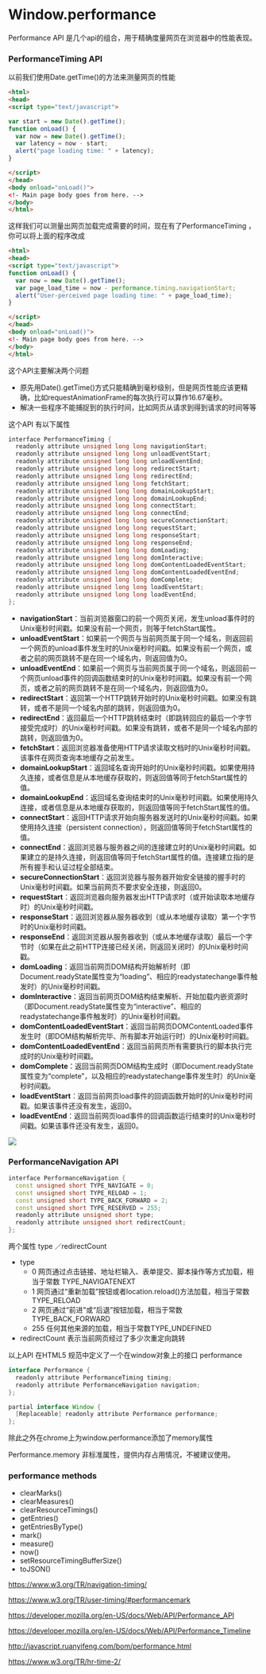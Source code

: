 # Window.performance

Performance API 是几个api的组合，用于精确度量网页在浏览器中的性能表现。

### PerformanceTiming API

以前我们使用Date.getTime()的方法来测量网页的性能

```Html
<html>
<head>
<script type="text/javascript">

var start = new Date().getTime();
function onLoad() {
  var now = new Date().getTime();
  var latency = now - start;
  alert("page loading time: " + latency);
}

</script>
</head>
<body onload="onLoad()">
<!- Main page body goes from here. -->
</body>
</html>
```

这样我们可以测量出网页加载完成需要的时间，现在有了PerformanceTiming ，你可以将上面的程序改成

```Html
<html>
<head>
<script type="text/javascript">
function onLoad() {
  var now = new Date().getTime();
  var page_load_time = now - performance.timing.navigationStart;
  alert("User-perceived page loading time: " + page_load_time);
}

</script>
</head>
<body onload="onLoad()">
<!- Main page body goes from here. -->
</body>
</html>
```

这个API主要解决两个问题

* 原先用Date().getTime()方式只能精确到毫秒级别，但是网页性能应该更精确，比如requestAnimationFrame的每次执行可以算作16.67毫秒。
* 解决一些程序不能捕捉到的执行时间，比如网页从请求到得到请求的时间等等

这个API 有以下属性

```c++
interface PerformanceTiming {
  readonly attribute unsigned long long navigationStart;
  readonly attribute unsigned long long unloadEventStart;
  readonly attribute unsigned long long unloadEventEnd;
  readonly attribute unsigned long long redirectStart;
  readonly attribute unsigned long long redirectEnd;
  readonly attribute unsigned long long fetchStart;
  readonly attribute unsigned long long domainLookupStart;
  readonly attribute unsigned long long domainLookupEnd;
  readonly attribute unsigned long long connectStart;
  readonly attribute unsigned long long connectEnd;
  readonly attribute unsigned long long secureConnectionStart;
  readonly attribute unsigned long long requestStart;
  readonly attribute unsigned long long responseStart;
  readonly attribute unsigned long long responseEnd;
  readonly attribute unsigned long long domLoading;
  readonly attribute unsigned long long domInteractive;
  readonly attribute unsigned long long domContentLoadedEventStart;
  readonly attribute unsigned long long domContentLoadedEventEnd;
  readonly attribute unsigned long long domComplete;
  readonly attribute unsigned long long loadEventStart;
  readonly attribute unsigned long long loadEventEnd;
};
```

* **navigationStart**：当前浏览器窗口的前一个网页关闭，发生unload事件时的Unix毫秒时间戳。如果没有前一个网页，则等于fetchStart属性。
* **unloadEventStart**：如果前一个网页与当前网页属于同一个域名，则返回前一个网页的unload事件发生时的Unix毫秒时间戳。如果没有前一个网页，或者之前的网页跳转不是在同一个域名内，则返回值为0。
* **unloadEventEnd**：如果前一个网页与当前网页属于同一个域名，则返回前一个网页unload事件的回调函数结束时的Unix毫秒时间戳。如果没有前一个网页，或者之前的网页跳转不是在同一个域名内，则返回值为0。
* **redirectStart**：返回第一个HTTP跳转开始时的Unix毫秒时间戳。如果没有跳转，或者不是同一个域名内部的跳转，则返回值为0。
* **redirectEnd**：返回最后一个HTTP跳转结束时（即跳转回应的最后一个字节接受完成时）的Unix毫秒时间戳。如果没有跳转，或者不是同一个域名内部的跳转，则返回值为0。
* **fetchStart**：返回浏览器准备使用HTTP请求读取文档时的Unix毫秒时间戳。该事件在网页查询本地缓存之前发生。
* **domainLookupStart**：返回域名查询开始时的Unix毫秒时间戳。如果使用持久连接，或者信息是从本地缓存获取的，则返回值等同于fetchStart属性的值。
* **domainLookupEnd**：返回域名查询结束时的Unix毫秒时间戳。如果使用持久连接，或者信息是从本地缓存获取的，则返回值等同于fetchStart属性的值。
* **connectStart**：返回HTTP请求开始向服务器发送时的Unix毫秒时间戳。如果使用持久连接（persistent connection），则返回值等同于fetchStart属性的值。
* **connectEnd**：返回浏览器与服务器之间的连接建立时的Unix毫秒时间戳。如果建立的是持久连接，则返回值等同于fetchStart属性的值。连接建立指的是所有握手和认证过程全部结束。
* **secureConnectionStart**：返回浏览器与服务器开始安全链接的握手时的Unix毫秒时间戳。如果当前网页不要求安全连接，则返回0。
* **requestStart**：返回浏览器向服务器发出HTTP请求时（或开始读取本地缓存时）的Unix毫秒时间戳。
* **responseStart**：返回浏览器从服务器收到（或从本地缓存读取）第一个字节时的Unix毫秒时间戳。
* **responseEnd**：返回浏览器从服务器收到（或从本地缓存读取）最后一个字节时（如果在此之前HTTP连接已经关闭，则返回关闭时）的Unix毫秒时间戳。
* **domLoading**：返回当前网页DOM结构开始解析时（即Document.readyState属性变为“loading”、相应的readystatechange事件触发时）的Unix毫秒时间戳。
* **domInteractive**：返回当前网页DOM结构结束解析、开始加载内嵌资源时（即Document.readyState属性变为“interactive”、相应的readystatechange事件触发时）的Unix毫秒时间戳。
* **domContentLoadedEventStart**：返回当前网页DOMContentLoaded事件发生时（即DOM结构解析完毕、所有脚本开始运行时）的Unix毫秒时间戳。
* **domContentLoadedEventEnd**：返回当前网页所有需要执行的脚本执行完成时的Unix毫秒时间戳。
* **domComplete**：返回当前网页DOM结构生成时（即Document.readyState属性变为“complete”，以及相应的readystatechange事件发生时）的Unix毫秒时间戳。
* **loadEventStart**：返回当前网页load事件的回调函数开始时的Unix毫秒时间戳。如果该事件还没有发生，返回0。
* **loadEventEnd**：返回当前网页load事件的回调函数运行结束时的Unix毫秒时间戳。如果该事件还没有发生，返回0。



![](https://www.w3.org/TR/navigation-timing/timing-overview.png)

### PerformanceNavigation API

```C++
interface PerformanceNavigation {
  const unsigned short TYPE_NAVIGATE = 0;
  const unsigned short TYPE_RELOAD = 1;
  const unsigned short TYPE_BACK_FORWARD = 2;
  const unsigned short TYPE_RESERVED = 255;
  readonly attribute unsigned short type;
  readonly attribute unsigned short redirectCount;
};
```

两个属性 type ／redirectCount

* type 
  * 0 网页通过点击链接、地址栏输入、表单提交、脚本操作等方式加载，相当于常数 TYPE_NAVIGATENEXT
  * 1 网页通过“重新加载”按钮或者location.reload()方法加载，相当于常数TYPE_RELOAD
  * 2 网页通过“前进”或“后退”按钮加载，相当于常数TYPE_BACK_FORWARD
  * 255 任何其他来源的加载，相当于常数TYPE_UNDEFINED
* redirectCount 表示当前网页经过了多少次重定向跳转



以上API 在HTML5 规范中定义了一个在window对象上的接口 performance

```Java
interface Performance {
  readonly attribute PerformanceTiming timing;
  readonly attribute PerformanceNavigation navigation;
};

partial interface Window {
  [Replaceable] readonly attribute Performance performance;
};
```

除此之外在chrome上为window.performance添加了memory属性

Performance.memory 非标准属性，提供内存占用情况，不被建议使用。

### performance methods

* clearMarks()
* clearMeasures()
* clearResourceTimings()
* getEntries()
* getEntriesByType()
* mark()
* measure()
* now()
* setResourceTimingBufferSize()
* toJSON()





https://www.w3.org/TR/navigation-timing/

https://www.w3.org/TR/user-timing/#performancemark

https://developer.mozilla.org/en-US/docs/Web/API/Performance_API

https://developer.mozilla.org/en-US/docs/Web/API/Performance_Timeline

http://javascript.ruanyifeng.com/bom/performance.html

https://www.w3.org/TR/hr-time-2/